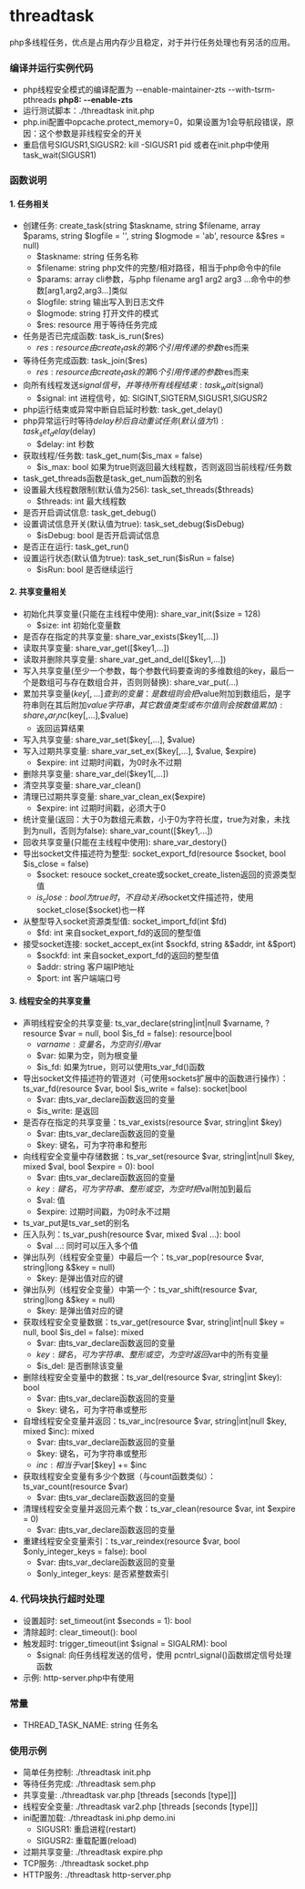 # threadtask
php多线程任务，优点是占用内存少且稳定，对于并行任务处理也有另活的应用。

### 编译并运行实例代码
* php线程安全模式的编译配置为 --enable-maintainer-zts --with-tsrm-pthreads **php8: --enable-zts**
* 运行测试脚本：./threadtask init.php
* php.ini配置中opcache.protect_memory=0，如果设置为1会导航段错误，原因：这个参数是非线程安全的开关
* 重启信号SIGUSR1,SIGUSR2: kill -SIGUSR1 pid 或者在init.php中使用task_wait(SIGUSR1)

### 函数说明

#### 1. 任务相关
* 创建任务: create_task(string $taskname, string $filename, array $params, string $logfile = '', string $logmode = 'ab', resource &$res = null)
  * $taskname: string 任务名称
  * $filename: string php文件的完整/相对路径，相当于php命令中的file
  * $params: array cli参数，与php filename arg1 arg2 arg3 ...命令中的参数[arg1,arg2,arg3...]类似
  * $logfile: string 输出写入到日志文件
  * $logmode: string 打开文件的模式
  * $res: resource 用于等待任务完成
* 任务是否已完成函数: task_is_run($res)
  * $res: resource 由create_task的第6个引用传递的参数$res而来
* 等待任务完成函数: task_join($res)
  * $res: resource 由create_task的第6个引用传递的参数$res而来
* 向所有线程发送$signal信号，并等待所有线程结束: task_wait($signal)
  * $signal: int 进程信号，如: SIGINT,SIGTERM,SIGUSR1,SIGUSR2
* php运行结束或异常中断自启延时秒数: task_get_delay()
* php异常运行时等待$delay秒后自动重试任务(默认值为1): task_set_delay($delay)
  * $delay: int 秒数
* 获取线程/任务数: task_get_num($is_max = false)
  * $is_max: bool 如果为true则返回最大线程数，否则返回当前线程/任务数
* task_get_threads函数是task_get_num函数的别名
* 设置最大线程数限制(默认值为256): task_set_threads($threads)
  * $threads: int 最大线程数
* 是否开启调试信息: task_get_debug()
* 设置调试信息开关(默认值为true): task_set_debug($isDebug)
  * $isDebug: bool 是否开启调试信息
* 是否正在运行: task_get_run()
* 设置运行状态(默认值为true): task_set_run($isRun = false)
  * $isRun: bool 是否继续运行

#### 2. 共享变量相关
* 初始化共享变量(只能在主线程中使用): share_var_init($size = 128)
  * $size: int 初始化变量数
* 是否存在指定的共享变量: share_var_exists($key1[,...])
* 读取共享变量: share_var_get([$key1,...])
* 读取并删除共享变量: share_var_get_and_del([$key1,...])
* 写入共享变量(至少一个参数，每个参数代码要查询的多维数组的key，最后一个是数组可与存在数组合并，否则则替换): share_var_put(...)
* 累加共享变量($key[,...]查到的变量：是数组则会把$value附加到数组后，是字符串则在其后附加$value字符串，其它数值类型或布尔值则会按数值累加): share_var_inc($key[,...],$value)
  * 返回运算结果
* 写入共享变量: share_var_set($key[,...], $value)
* 写入过期共享变量: share_var_set_ex($key[,...], $value, $expire)
  * $expire: int 过期时间戳，为0时永不过期
* 删除共享变量: share_var_del($key1[,...])
* 清空共享变量: share_var_clean()
* 清理已过期共享变量: share_var_clean_ex($expire)
  * $expire: int 过期时间戳，必须大于0
* 统计变量(返回：大于0为数组元素数，小于0为字符长度，true为对象，未找到为null，否则为false): share_var_count([$key1,...])
* 回收共享变量(只能在主线程中使用): share_var_destory()
* 导出socket文件描述符为整型: socket_export_fd(resource $socket, bool $is_close = false)
  * $socket: resouce socket_create或socket_create_listen返回的资源类型值
  * $is_close: bool 为true时，不自动关闭$socket文件描述符，使用socket_close($socket)也一样
* 从整型导入socket资源类型值: socket_import_fd(int $fd)
  * $fd: int 来自socket_export_fd的返回的整型值
* 接受socket连接: socket_accept_ex(int $sockfd, string &$addr, int &$port)
  * $sockfd: int 来自socket_export_fd的返回的整型值
  * $addr: string 客户端IP地址
  * $port: int 客户端端口号

#### 3. 线程安全的共享变量
* 声明线程安全的共享变量: ts_var_declare(string|int|null $varname, ?resource $var = null, bool $is_fd = false): resource|bool
  * $varname: 变量名，为空则引用$var
  * $var: 如果为空，则为根变量
  * $is_fd: 如果为true，则可以使用ts_var_fd()函数
* 导出socket文件描述符的管道对（可使用sockets扩展中的函数进行操作）：ts_var_fd(resource $var, bool $is_write = false): socket|bool
  * $var: 由ts_var_declare函数返回的变量
  * $is_write: 是返回
* 是否存在指定的共享变量：ts_var_exists(resource $var, string|int $key)
  * $var: 由ts_var_declare函数返回的变量
  * $key: 键名，可为字符串和整形
* 向线程安全变量中存储数据：ts_var_set(resource $var, string|int|null $key, mixed $val, bool $expire = 0): bool
  * $var: 由ts_var_declare函数返回的变量
  * $key: 键名，可为字符串、整形或空，为空时把$val附加到最后
  * $val: 值
  * $expire: 过期时间戳，为0时永不过期
* ts_var_put是ts_var_set的别名
* 压入队列：ts_var_push(resource $var, mixed $val ...): bool
  * $val ...: 同时可以压入多个值
* 弹出队列（线程安全变量）中最后一个：ts_var_pop(resource $var, string|long &$key = null)
  * $key: 是弹出值对应的键
* 弹出队列（线程安全变量）中第一个：ts_var_shift(resource $var, string|long &$key = null)
  * $key: 是弹出值对应的键
* 获取线程安全变量数据：ts_var_get(resource $var, string|int|null $key = null, bool $is_del = false): mixed
  * $var: 由ts_var_declare函数返回的变量
  * $key: 键名，可为字符串、整形或空，为空时返回$var中的所有变量
  * $is_del: 是否删除该变量
* 删除线程安全变量中的数据：ts_var_del(resource $var, string|int $key): bool
  * $var: 由ts_var_declare函数返回的变量
  * $key: 键名，可为字符串或整形
* 自增线程安全变量并返回：ts_var_inc(resource $var, string|int|null $key, mixed $inc): mixed
  * $var: 由ts_var_declare函数返回的变量
  * $key: 键名，可为字符串或整形
  * $inc: 相当于$var[$key] += $inc
* 获取线程安全变量有多少个数据（与count函数类似）：ts_var_count(resource $var)
  * $var: 由ts_var_declare函数返回的变量
* 清理线程安全变量并返回元素个数：ts_var_clean(resource $var, int $expire = 0)
  * $var: 由ts_var_declare函数返回的变量
* 重建线程安全变量索引：ts_var_reindex(resource $var, bool $only_integer_keys = false): bool
  * $var: 由ts_var_declare函数返回的变量
  * $only_integer_keys: 是否紧整数索引

### 4. 代码块执行超时处理
* 设置超时: set_timeout(int $seconds = 1): bool
* 清除超时: clear_timeout(): bool
* 触发超时: trigger_timeout(int $signal = SIGALRM): bool
  * $signal: 向任务线程发送的信号，使用 pcntrl_signal()函数绑定信号处理函数
* 示例: http-server.php中有使用

### 常量
* THREAD_TASK_NAME: string 任务名

### 使用示例
* 简单任务控制: ./threadtask init.php
* 等待任务完成: ./threadtask sem.php
* 共享变量: ./threadtask var.php [threads [seconds [type]]]
* 线程安全变量: ./threadtask var2.php [threads [seconds [type]]]
* ini配置加载: ./threadtask ini.php demo.ini
  * SIGUSR1: 重启进程(restart)
  * SIGUSR2: 重载配置(reload)
* 过期共享变量: ./threadtask expire.php
* TCP服务: ./threadtask socket.php
* HTTP服务: ./threadtask http-server.php

